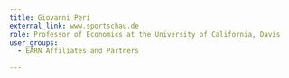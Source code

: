 ```yaml
---
title: Giovanni Peri
external_link: www.sportschau.de
role: Professor of Economics at the University of California, Davis
user_groups:
  - EARN Affiliates and Partners
  
---
```

